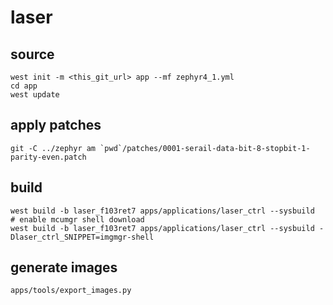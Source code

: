 # laser

## source

```shell
west init -m <this_git_url> app --mf zephyr4_1.yml
cd app
west update
```

## apply patches
```shell
git -C ../zephyr am `pwd`/patches/0001-serail-data-bit-8-stopbit-1-parity-even.patch
```

## build

```shell
west build -b laser_f103ret7 apps/applications/laser_ctrl --sysbuild
# enable mcumgr shell download
west build -b laser_f103ret7 apps/applications/laser_ctrl --sysbuild -Dlaser_ctrl_SNIPPET=imgmgr-shell
```


## generate images

```shell
apps/tools/export_images.py
```

